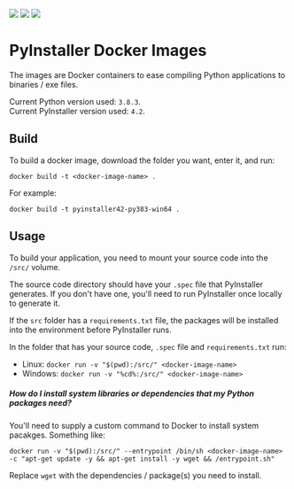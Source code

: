 [![](https://img.shields.io/badge/Python-3.8.3-informational)](https://www.python.org/)
[![](https://img.shields.io/badge/PyInstaller-4.2-informational)](https://www.pyinstaller.org/)
[![](https://img.shields.io/github/license/Ich73/docker-pyinstaller?label=License)](/LICENSE)
# PyInstaller Docker Images

The images are Docker containers to ease compiling Python applications to binaries / exe files.

Current Python version used: `3.8.3`.  
Current PyInstaller version used: `4.2`.


## Build
To build a docker image, download the folder you want, enter it, and run:
```
docker build -t <docker-image-name> .
```

For example:
```
docker build -t pyinstaller42-py383-win64 .
```


## Usage
To build your application, you need to mount your source code into the `/src/` volume.

The source code directory should have your `.spec` file that PyInstaller generates. If you don't have one, you'll need to run PyInstaller once locally to generate it.

If the `src` folder has a `requirements.txt` file, the packages will be installed into the environment before PyInstaller runs.

In the folder that has your source code, `.spec` file and `requirements.txt` run:
  * Linux: `docker run -v "$(pwd):/src/" <docker-image-name>`
  * Windows: `docker run -v "%cd%:/src/" <docker-image-name>`

##### How do I install system libraries or dependencies that my Python packages need?

You'll need to supply a custom command to Docker to install system pacakges. Something like:
```
docker run -v "$(pwd):/src/" --entrypoint /bin/sh <docker-image-name> -c "apt-get update -y && apt-get install -y wget && /entrypoint.sh"
```
Replace `wget` with the dependencies / package(s) you need to install.
